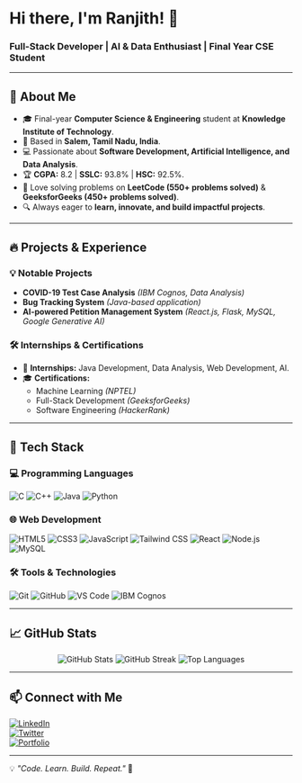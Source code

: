 # Hi there, I'm Ranjith! 👋

<h3>Full-Stack Developer | AI & Data Enthusiast | Final Year CSE Student</h3>

---

## 🌟 About Me

- 🎓 Final-year **Computer Science & Engineering** student at **Knowledge Institute of Technology**.
- 📍 Based in **Salem, Tamil Nadu, India**.
- 💻 Passionate about **Software Development, Artificial Intelligence, and Data Analysis**.
- 🏆 **CGPA:** 8.2 | **SSLC:** 93.8% | **HSC:** 92.5%.
- 🚀 Love solving problems on **LeetCode (550+ problems solved)** & **GeeksforGeeks (450+ problems solved)**.
- 🔍 Always eager to **learn, innovate, and build impactful projects**.

---

## 🔥 Projects & Experience

### 💡 Notable Projects

- **COVID-19 Test Case Analysis** _(IBM Cognos, Data Analysis)_
- **Bug Tracking System** _(Java-based application)_
- **AI-powered Petition Management System** _(React.js, Flask, MySQL, Google Generative AI)_

### 🛠️ Internships & Certifications

- 💼 **Internships:** Java Development, Data Analysis, Web Development, AI.
- 🎓 **Certifications:**
  - Machine Learning _(NPTEL)_
  - Full-Stack Development _(GeeksforGeeks)_
  - Software Engineering _(HackerRank)_

---

## 🚀 Tech Stack  

### 💻 Programming Languages  
![C](https://img.shields.io/badge/C-00599C?style=for-the-badge&logo=c&logoColor=white)
![C++](https://img.shields.io/badge/C%2B%2B-00599C?style=for-the-badge&logo=c%2B%2B&logoColor=white)
![Java](https://img.shields.io/badge/Java-ED8B00?style=for-the-badge&logo=java&logoColor=white)
![Python](https://img.shields.io/badge/Python-3776AB?style=for-the-badge&logo=python&logoColor=white)

### 🌐 Web Development  
![HTML5](https://img.shields.io/badge/HTML5-E34F26?style=for-the-badge&logo=html5&logoColor=white)
![CSS3](https://img.shields.io/badge/CSS3-1572B6?style=for-the-badge&logo=css3&logoColor=white)
![JavaScript](https://img.shields.io/badge/JavaScript-F7DF1E?style=for-the-badge&logo=javascript&logoColor=black)
![Tailwind CSS](https://img.shields.io/badge/Tailwind%20CSS-38B2AC?style=for-the-badge&logo=tailwind-css&logoColor=white)
![React](https://img.shields.io/badge/React-61DAFB?style=for-the-badge&logo=react&logoColor=black)
![Node.js](https://img.shields.io/badge/Node.js-339933?style=for-the-badge&logo=nodedotjs&logoColor=white)
![MySQL](https://img.shields.io/badge/MySQL-4479A1?style=for-the-badge&logo=mysql&logoColor=white)

### 🛠️ Tools & Technologies  
![Git](https://img.shields.io/badge/Git-F05032?style=for-the-badge&logo=git&logoColor=white)
![GitHub](https://img.shields.io/badge/GitHub-181717?style=for-the-badge&logo=github&logoColor=white)
![VS Code](https://img.shields.io/badge/VS%20Code-007ACC?style=for-the-badge&logo=visualstudiocode&logoColor=white)
![IBM Cognos](https://img.shields.io/badge/IBM%20Cognos-FF5733?style=for-the-badge&logo=ibm&logoColor=white)

---

## 📈 GitHub Stats  

<p align="center">
<img src="https://github-readme-stats.vercel.app/api?username=Ranjith-GitHub&show_icons=true&theme=tokyonight" alt="GitHub Stats">
<img src="https://github-readme-streak-stats.herokuapp.com/?user=Ranjith-GitHub&theme=tokyonight" alt="GitHub Streak">
<img src="https://github-readme-stats.vercel.app/api/top-langs/?username=Ranjith-GitHub&layout=compact&theme=tokyonight" alt="Top Languages">
</p>

---

## 📫 Connect with Me  

[![LinkedIn](https://img.shields.io/badge/LinkedIn-0A66C2?style=for-the-badge&logo=linkedin&logoColor=white)](https://www.linkedin.com/in/ranjith-sridhar)  
[![Twitter](https://img.shields.io/badge/Twitter-1DA1F2?style=for-the-badge&logo=twitter&logoColor=white)](https://x.com/psranjith2004)  
[![Portfolio](https://img.shields.io/badge/Portfolio-FF5722?style=for-the-badge&logo=firefox&logoColor=white)](https://ranjith-porfolio.vercel.app/) 

---

💡 _"Code. Learn. Build. Repeat."_ 🚀

